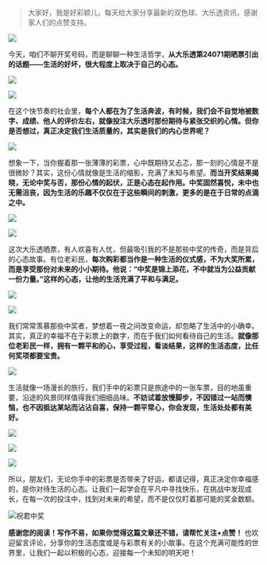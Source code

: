 > 大家好，我是好彩颖儿，每天给大家分享最新的双色球、大乐透资讯，感谢家人们的点赞支持。


![](https://cdn.jsdelivr.net/gh/wangwenjie1314/PicCDN/2024-6-21/1718957520611-image.png)


今天，咱们不聊开奖号码，而是聊聊一种生活哲学，**从大乐透第24071期晒票引出的话题——生活的好坏，很大程度上取决于自己的心态。**

![](https://cdn.jsdelivr.net/gh/wangwenjie1314/PicCDN/2024-6-22/1719032894552-image.png)


![](https://cdn.jsdelivr.net/gh/wangwenjie1314/PicCDN/2024-6-22/1719032920633-image.png)



在这个快节奏的社会里，**每个人都在为了生活奔波，有时候，我们会不自觉地被数字、成绩、他人的评价左右，就像投注大乐透时那份期待与紧张交织的心情。但你是否想过，真正决定我们生活质量的，其实是我们的内心世界呢？**

![](https://cdn.jsdelivr.net/gh/wangwenjie1314/PicCDN/2024-6-22/1719032932025-image.png)


想象一下，当你握着那一张薄薄的彩票，心中既期待又忐忑，那一刻的心情是不是很微妙？其实，这份心情就像是生活的缩影，充满了未知与希望。**而当开奖结果揭晓，无论中奖与否，那份心情的起伏，正是心态在起作用。中奖固然喜悦，未中也无需沮丧，因为生活的乐趣不仅仅在于这些瞬间的刺激，更多的是在于日常的点滴之中。**


![](https://cdn.jsdelivr.net/gh/wangwenjie1314/PicCDN/2024-6-22/1719032938636-image.png)


![](https://cdn.jsdelivr.net/gh/wangwenjie1314/PicCDN/2024-6-22/1719032944518-image.png)

这次大乐透晒票，有人欢喜有人忧，但最吸引我的不是那些中奖的传奇，而是背后的心态故事。有位老彩民，**每次购彩都当作是一种生活的仪式感，不为大奖所累，而是享受那份对未来的小小期待。他说：“中奖是锦上添花，不中就当为公益贡献一份力量。”这样的心态，让他的生活充满了平和与满足。**


![](https://cdn.jsdelivr.net/gh/wangwenjie1314/PicCDN/2024-6-22/1719032952918-image.png)


![](https://cdn.jsdelivr.net/gh/wangwenjie1314/PicCDN/2024-6-22/1719032958706-image.png)

我们常常羡慕那些中奖者，梦想着一夜之间改变命运，却忽略了生活中的小确幸。其实，真正的幸福不在于彩票上的数字，而在于我们如何看待自己的生活。**就像那位老彩民一样，拥有一颗平和的心，享受过程，看淡结果，这样的生活态度，比任何奖项都要宝贵。**


![](https://cdn.jsdelivr.net/gh/wangwenjie1314/PicCDN/2024-6-22/1719032965206-image.png)


生活就像一场漫长的旅行，我们手中的彩票只是旅途中的一张车票，目的地虽重要，沿途的风景同样值得我们细细品味。**不妨试着放慢脚步，不因错过一站而懊恼，也不因抵达某站而沾沾自喜，保持一颗平常心，你会发现，生活处处都有美好。**


![](https://cdn.jsdelivr.net/gh/wangwenjie1314/PicCDN/2024-6-22/1719032982820-image.png)


![](https://cdn.jsdelivr.net/gh/wangwenjie1314/PicCDN/2024-6-22/1719032977189-image.png)


![](https://cdn.jsdelivr.net/gh/wangwenjie1314/PicCDN/2024-6-22/1719032971481-image.png)


所以，朋友们，无论你手中的彩票是否带来了好运，都请记得，真正决定你幸福感的，是你对待生活的心态。让我们一起学会在平凡中寻找快乐，在挑战中发现成长，在每一次的投注中，找到对未来的希望，而不是仅仅盯着那可能的奖金数额。


![祝君中奖](https://cdn.jsdelivr.net/gh/wangwenjie1314/PicCDN/2024-6-22/1719033082149-image.png)


**感谢您的阅读！写作不易，如果你觉得这篇文章还不错，请帮忙关注+点赞！** 也欢迎留言评论，分享你的生活态度或是与彩票有关的小故事。在这个充满可能性的世界里，让我们一起以积极的心态，迎接每一个未知的明天吧！


